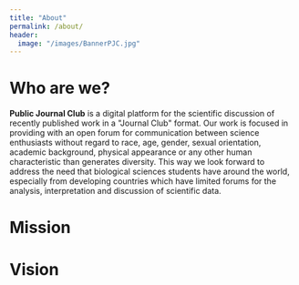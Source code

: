 ```yaml
---
title: "About"
permalink: /about/
header:
  image: "/images/BannerPJC.jpg"
---
```

# Who are we?
**Public Journal Club** is a digital platform for the scientific discussion of recently published work in a "Journal Club" format.  Our work is focused in providing with an open forum for communication between science enthusiasts without regard to race, age, gender, sexual orientation, academic background, physical appearance or any other human characteristic than generates diversity. This way we look forward to address the need that biological sciences students have around the world, especially from developing countries which have limited forums for the analysis, interpretation and discussion of scientific data.
# Mission
# Vision
